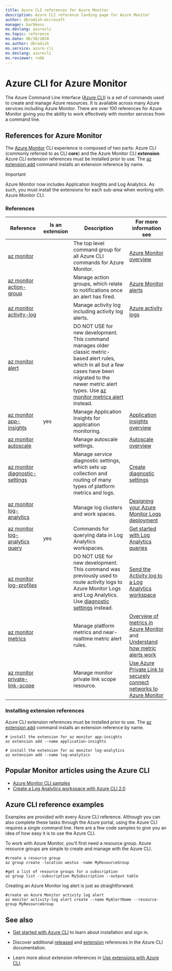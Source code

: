 ```yaml
---
title: Azure CLI references for Azure Monitor
description: Azure CLI reference landing page for Azure Monitor
author: dbradish-microsoft
manager: barbkess
ms.devlang: azurecli
ms.topic: reference
ms.date: 06/30/2020
ms.author: dbradish
ms.service: azure-cli
ms.devlang: azurecli
ms.reviewer: robb
---
```


# Azure CLI for Azure Monitor

The Azure Command Line Interface ([Azure CLI](/cli/azure/what-is-azure-cli)) is a set of commands used to create and manage Azure resources.  It is available across many Azure services including Azure Monitor.  There are over 100 references for Azure Monitor giving you the ability to work effectively with monitor services from a command line.

## References for Azure Monitor

The [Azure Monitor](/azure/azure-monitor/) CLI experience is composed of two parts: Azure CLI (commonly referred to as CLI **core**) and the Azure Monitor CLI **extension**.  Azure CLI extension references must be installed prior to use. The [az extension add](/cli/azure/extension?view=azure-cli-latest#az-extension-add) command installs an extension reference by name.

> [!IMPORTANT]
>
> Azure Monitor now includes Application Insights and Log Analytics. As such, you must install the extensions for each sub-area when working with Azure Monitor CLI.

### References

| Reference | Is an extension | Description | For more information see
|-|-|-|-|
| [az monitor](/cli/azure/monitor) | | The top level command group for all Azure CLI commands for Azure Monitor. | [Azure Monitor overview](/azure/azure-monitor/overview)
| [az monitor action-group](/cli/azure/monitor/action-group) | | Manage action groups, which relate to notifications once an alert has fired. | [Azure Monitor alerts](/azure/azure-monitor/platform/alerts-overview)
| [az monitor activity-log](/cli/azure/monitor/activity-log) | | Manage activity log including activity log alerts. | [Azure activity logs](/azure/azure-monitor/platform/activity-log)
| [az monitor alert](/cli/azure/monitor/alert) | | DO NOT USE for new development.  This command manages older classic metric-based alert rules, which in all but a few cases have been migrated to the newer metric alert types. Use [az monitor metrics alert](/cli/azure/monitor/metrics/alert) instead. |
| [az monitor app-insights](/cli/azure/ext/application-insights/monitor) | yes | Manage Application Insights for application monitoring. | [Application insights overview](/azure/azure-monitor/app/app-insights-overview)
| [az monitor autoscale](/cli/azure/monitor/autoscale) | | Manage autoscale settings. | [Autoscale overview](/azure/azure-monitor/platform/autoscale-overview)
| [az monitor diagnostic-settings](/cli/azure/monitor/diagnostic-settings) | | Manage service diagnostic settings, which sets up collection and routing of many types of platform metrics and logs. | [Create diagnostic settings](/azure/azure-monitor/platform/diagnostic-settings)
| [az monitor log-analytics](/cli/azure/monitor/log-analytics) | | Manage log clusters and work spaces. | [Designing your Azure Monitor Logs deployment](/azure/azure-monitor/platform/design-logs-deployment)
| [az monitor log-analytics query](/cli/azure/ext/log-analytics/monitor/log-analytics#ext-log-analytics-az-monitor-log-analytics-query) | yes | Commands for querying data in Log Analytics workspaces.  | [Get started with Log Analytics queries](/azure/azure-monitor/log-query/get-started-portal)
| [az monitor log-profiles](/cli/azure/monitor/log-profiles) | | DO NOT USE for new development.  This command was previously used to route activity logs to Azure Monitor Logs and Log Analytics.  Use [diagnostic settings](/azure/azure-monitor/platform/diagnostic-settings) instead.  | [Send the Activity log to a Log Analytics workspace](/azure/azure-monitor/platform/activity-log#send-to-log-analytics-workspace)
| [az monitor metrics](/cli/azure/monitor/metrics) | | Manage platform metrics and near-realtime metric alert rules. | [Overview of metrics in Azure Monitor](/azure/azure-monitor/platform/data-platform-metrics) and [Understand how metric alerts work](/azure/azure-monitor/platform/alerts-metric-overview)
| [az monitor private-link-scope](/cli/azure/monitor/private-link-scope) | | Manage monitor private link scope resource. | [Use Azure Private Link to securely connect networks to Azure Monitor](/azure/azure-monitor/platform/private-link-security)

### Installing extension references

Azure CLI extension references must be installed prior to use.  The [az extension add](/cli/azure/azure-cli-extensions-overview) command installs an extension reference by name.

```azurecli
# install the extension for az monitor app-insights
az extension add --name application-insights

# install the extension for az monitor log-analytics
az extension add --name log-analytics
```

## Popular Monitor articles using the Azure CLI

- [Azure Monitor CLI samples](/azure/azure-monitor/samples/cli-samples)
- [Create a Log Analytics workspace with Azure CLI 2.0](/azure/azure-monitor/learn/quick-create-workspace-cli)

## Azure CLI reference examples

Examples are provided with every Azure CLI reference. Although you can also complete these tasks through the Azure portal, using the Azure CLI requires a single command line.  Here are a few code samples to give you an idea of how easy it is to use the Azure CLI.

To work with Azure Monitor, you'll first need a resource group.  Azure resource groups are simple to create and manage with the Azure CLI.  

```azurecli
#create a resource group
az group create -location westus -name MyResourceGroup

#get a list of resource groups for a subscription
az group list --subscription MySubscription --output table
```

Creating an Azure Monitor log alert is just as straightforward.

```azurecli
#create an Azure Monitor activity log alert
az monitor activity-log alert create --name MyAlertName --resource-group MyResourceGroup
```

## See also

- [Get started with Azure CLI](/cli/azure/get-started-with-azure-cli) to learn about installation and sign in.

- Discover additional [released](/cli/azure/reference-index) and [extension](/cli/azure/azure-cli-extensions-list) references in the Azure CLI documentation.

- Learn more about extension references in [Use extensions with Azure CLI](/cli/azure/azure-cli-extensions-overview).
